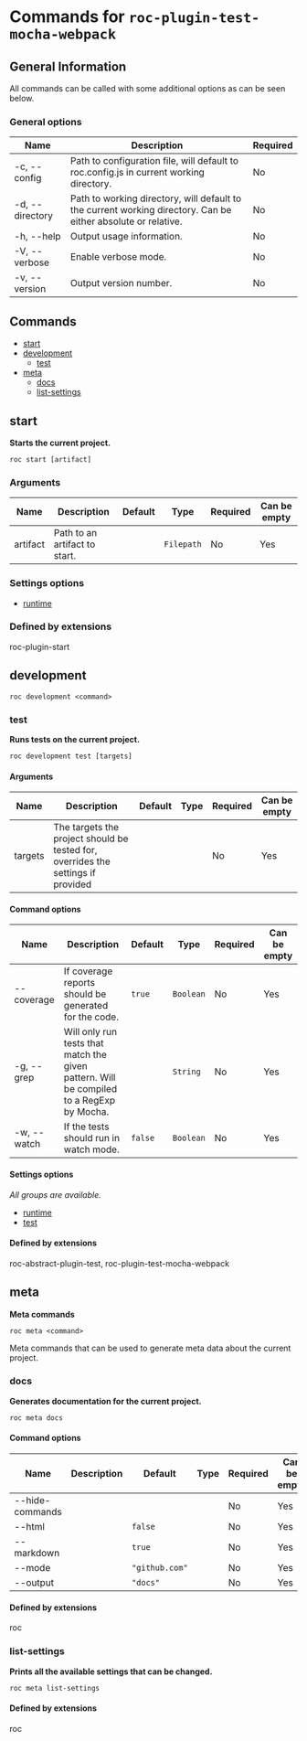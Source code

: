 # Commands for `roc-plugin-test-mocha-webpack`

## General Information
All commands can be called with some additional options as can be seen below.

### General options
| Name            | Description                                                                                                   | Required |
| --------------- | ------------------------------------------------------------------------------------------------------------- | -------- |
| -c, --config    | Path to configuration file, will default to roc.config.js in current working directory.                       | No       |
| -d, --directory | Path to working directory, will default to the current working directory. Can be either absolute or relative. | No       |
| -h, --help      | Output usage information.                                                                                     | No       |
| -V, --verbose   | Enable verbose mode.                                                                                          | No       |
| -v, --version   | Output version number.                                                                                        | No       |

## Commands
* [start](#start)
* [development](#development)
    * [test](#test)
* [meta](#meta)
    * [docs](#docs)
    * [list-settings](#list-settings)

## start
__Starts the current project.__

```
roc start [artifact]
```

### Arguments
| Name     | Description                   | Default | Type       | Required | Can be empty |
| -------- | ----------------------------- | ------- | ---------- | -------- | ------------ |
| artifact | Path to an artifact to start. |         | `Filepath` | No       | Yes          |

###  Settings options
* [runtime](/Users/gustaf/VG/public/roc-package/roc-plugin-test-mocha-webpack/extensions/roc-plugin-mocha-webpack/docs/Settings.md#runtime)

###  Defined by extensions
roc-plugin-start

## development
```
roc development <command>
```

### test
__Runs tests on the current project.__

```
roc development test [targets]
```

#### Arguments
| Name        | Description                                                                              | Default | Type      | Required | Can be empty |
| ----------- | ---------------------------------------------------------------------------------------- | ------- | --------- | -------- | ------------ |
| targets     | The targets the project should be tested for, overrides the settings if provided         |         |           | No       | Yes          |

#### Command options
| Name        | Description                                                                              | Default | Type      | Required | Can be empty |
| ----------- | ---------------------------------------------------------------------------------------- | ------- | --------- | -------- | ------------ |
| --coverage  | If coverage reports should be generated for the code.                                    | `true`  | `Boolean` | No       | Yes          |
| -g, --grep  | Will only run tests that match the given pattern. Will be compiled to a RegExp by Mocha. |         | `String`  | No       | Yes          |
| -w, --watch | If the tests should run in watch mode.                                                   | `false` | `Boolean` | No       | Yes          |

####  Settings options
_All groups are available._
* [runtime](/Users/gustaf/VG/public/roc-package/roc-plugin-test-mocha-webpack/extensions/roc-plugin-mocha-webpack/docs/Settings.md#runtime)
* [test](/Users/gustaf/VG/public/roc-package/roc-plugin-test-mocha-webpack/extensions/roc-plugin-mocha-webpack/docs/Settings.md#test)

####  Defined by extensions
roc-abstract-plugin-test, roc-plugin-test-mocha-webpack

## meta
__Meta commands__

```
roc meta <command>
```
Meta commands that can be used to generate meta data about the current project.


### docs
__Generates documentation for the current project.__

```
roc meta docs
```

#### Command options
| Name            | Description | Default        | Type | Required | Can be empty |
| --------------- | ----------- | -------------- | ---- | -------- | ------------ |
| --hide-commands |             |                |      | No       | Yes          |
| --html          |             | `false`        |      | No       | Yes          |
| --markdown      |             | `true`         |      | No       | Yes          |
| --mode          |             | `"github.com"` |      | No       | Yes          |
| --output        |             | `"docs"`       |      | No       | Yes          |

####  Defined by extensions
roc

### list-settings
__Prints all the available settings that can be changed.__

```
roc meta list-settings
```

####  Defined by extensions
roc

